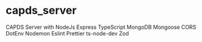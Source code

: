 # capds_server

CAPDS Server with NodeJs Express TypeScript MongoDB Mongoose CORS DotEnv Nodemon Eslint Prettier ts-node-dev Zod


